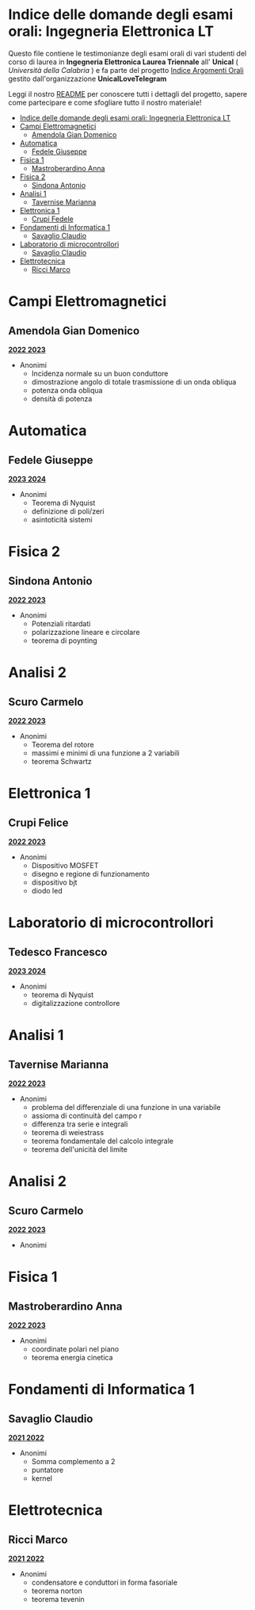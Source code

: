 # Indice delle domande degli esami orali: Ingegneria Elettronica LT 

Questo file contiene le testimonianze degli esami orali di vari studenti del corso di laurea in **Ingegneria Elettronica Laurea Triennale** all' **Unical** ( *Università della Calabria* ) e fa parte del progetto [Indice Argomenti Orali](https://github.com/UnicalLoveTelegram/IndiceArgomentiOrale) gestito dall'organizzazione **UnicalLoveTelegram**

Leggi il nostro [README](https://github.com/UnicalLoveTelegram/IndiceArgomentiOrale/blob/main/README.md) per conoscere tutti i dettagli del progetto, sapere come partecipare e come sfogliare tutto il nostro materiale!

- [Indice delle domande degli esami orali: Ingegneria Elettronica LT](#indice-delle-domande-degli-esami-orali-ingegneria-elettronica-lt)
- [Campi Elettromagnetici](#campi-elettromagnetici)
	- [Amendola Gian Domenico](#amendola-gian-domenico)
- [Automatica](#automatica)
	- [Fedele Giuseppe](#fedele-giuseppe)
- [Fisica 1](#fisica-1)
	- [Mastroberardino Anna](#mastroberardino-anna)
- [Fisica 2](#fisica-2)
	- [Sindona Antonio](#sindona-antonio)
- [Analisi 1](#analisi-1)
	- [Tavernise Marianna](#tavernise-marianna)
- [Elettronica 1](#elettronica-1)
	- [Crupi Fedele](#crupi-fedele)
- [Fondamenti di Informatica 1](#fondamenti-di-informatica-1)
	- [Savaglio Claudio](#savaglio-claudio)
- [Laboratorio di microcontrollori](#laboratorio-di-microcontrollori)
	- [Savaglio Claudio](#savaglio-claudio)
- [Elettrotecnica](#elettrotecnica)
	- [Ricci Marco](#ricci-marco)



# Campi Elettromagnetici
## Amendola Gian Domenico

**<u>2022 2023</u>**

- Anonimi
  - Incidenza normale su un buon conduttore
  - dimostrazione angolo di totale trasmissione di un onda obliqua
  - potenza onda obliqua
  - densità di potenza

# Automatica
## Fedele Giuseppe

**<u>2023 2024</u>**

- Anonimi
  - Teorema di Nyquist
  - definizione di poli/zeri
  - asintoticità sistemi

# Fisica 2
## Sindona Antonio

**<u>2022 2023</u>**

- Anonimi
  - Potenziali ritardati
  - polarizzazione lineare e circolare
  - teorema di poynting

# Analisi 2
## Scuro Carmelo

**<u>2022 2023</u>**

- Anonimi
  - Teorema del rotore
  - massimi e minimi di una funzione a 2 variabili
  - teorema Schwartz

# Elettronica 1
## Crupi Felice

**<u>2022 2023</u>**

- Anonimi
  - Dispositivo MOSFET
  - disegno e regione di funzionamento
  - dispositivo bjt
  - diodo led

# Laboratorio di microcontrollori
## Tedesco Francesco

**<u>2023 2024</u>**

- Anonimi
  - teorema di Nyquist
  - digitalizzazione controllore

# Analisi 1
## Tavernise Marianna

**<u>2022 2023</u>**

- Anonimi
  - problema del differenziale di una funzione in una variabile
  - assioma di continuità del campo r
  - differenza tra serie e integrali
  - teorema di weiestrass
  - teorema fondamentale del calcolo integrale
  - teorema dell'unicità del limite

# Analisi 2
## Scuro Carmelo

**<u>2022 2023</u>**

- Anonimi

# Fisica 1
## Mastroberardino Anna

**<u>2022 2023</u>**

- Anonimi
  - coordinate polari nel piano
  - teorema energia cinetica

# Fondamenti di Informatica 1
## Savaglio Claudio

**<u>2021 2022</u>**

- Anonimi
  - Somma complemento a 2
  - puntatore
  - kernel

# Elettrotecnica
## Ricci Marco

**<u>2021 2022</u>**

- Anonimi
  - condensatore e conduttori in forma fasoriale
  - teorema norton
  - teorema tevenin
